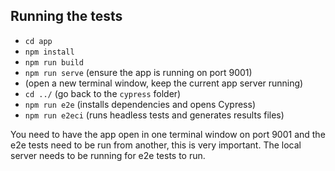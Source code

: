 ## Running the tests

- `cd app`
- `npm install`
- `npm run build`
- `npm run serve` (ensure the app is running on port 9001)
- (open a new terminal window, keep the current app server running)
- `cd ../` (go back to the `cypress` folder)
- `npm run e2e` (installs dependencies and opens Cypress)
- `npm run e2eci` (runs headless tests and generates results files)

You need to have the app open in one terminal window on port 9001 and the e2e tests need to be run from another, this is very important. The local server needs to be running for e2e tests to run.
